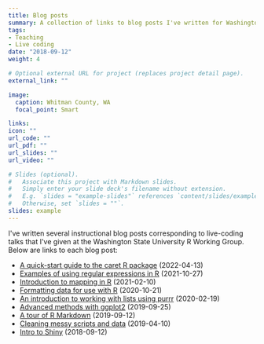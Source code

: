```yaml
---
title: Blog posts
summary: A collection of links to blog posts I've written for Washington State University's R Working Group.
tags:
- Teaching
- Live coding
date: "2018-09-12"
weight: 4

# Optional external URL for project (replaces project detail page).
external_link: ""

image:
  caption: Whitman County, WA
  focal_point: Smart

links:
icon: ""
url_code: ""
url_pdf: ""
url_slides: ""
url_video: ""

# Slides (optional).
#   Associate this project with Markdown slides.
#   Simply enter your slide deck's filename without extension.
#   E.g. `slides = "example-slides"` references `content/slides/example-slides.md`.
#   Otherwise, set `slides = ""`.
slides: example
---
```


I've written several instructional blog posts corresponding to live-coding talks that I've given at the Washington State University R Working Group. Below are links to each blog post:

+ [A quick-start guide to the caret R package](https://brousil.science/post/quick-caret/) (2022-04-13)
+ [Examples of using regular expressions in R](https://brousil.science/post/regex-examples/) (2021-10-27)
+ [Introduction to mapping in R](https://cougrstats.netlify.app/post/introduction-to-mapping-in-r/) (2021-02-10)
+ [Formatting data for use with R](https://cougrstats.netlify.app/post/formatting-data-for-use-with-r/) (2020-10-21)
+ [An introduction to working with lists using purrr](https://cougrstats.netlify.app/post/an-introduction-to-working-with-lists-using-purrr/) (2020-02-19)
+ [Advanced methods with ggplot2](https://cougrstats.netlify.app/post/advanced-methods-with-ggplot2/) (2019-09-25)
+ [A tour of R Markdown](https://cougrstats.netlify.app/post/a-tour-of-r-markdown/) (2019-09-12)
+ [Cleaning messy scripts and data](https://cougrstats.netlify.app/post/cleaning-messy-scripts-and-data/) (2019-04-10)
+ [Intro to Shiny](https://cougrstats.netlify.app/post/how-to-shiny-2/) (2018-09-12)
